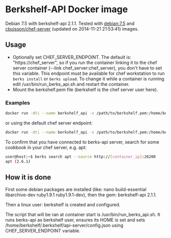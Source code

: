 # Berkshelf-API Docker image

Debian 7.5 with berkshelf-api 2.1.1. Tested with [debian:7.5](https://registry.hub.docker.com/u/library/debian/) and [cbuisson/chef-server](https://registry.hub.docker.com/u/cbuisson/chef-server/) (updated on 2014-11-21 21:53:41) images.

## Usage

* Optionally set CHEF_SERVER_ENDPOINT. The default is: "https://chef_server", so if you run the container linking it to the chef server container (--link chef_server:chef_server), you don't have to set this variable. This endpoint must be available for chef workstation to run `berks install` or `berks upload`. To change it while a container is running edit /usr/bin/run_berks_api.sh and restart the container.
* Mount the berkshelf.pem file (berkshelf is the chef server user here). 

### Examples
```bash
docker run -dti --name berkshelf_api -v /path/to/berkshelf.pem:/home/berkshelf/.chef/berkshelf.pem -e CHEF_SERVER_ENDPOINT=https://10.0.0.18:443 -p 26200:26200  berkshelf_api:0.0.2
```

or using the default chef server endpoint:
```bash
docker run -dti --name berkshelf_api -v /path/to/berkshelf.pem:/home/berkshelf/.chef/berkshelf.pem -p 26200:26200 --link chef_server:chef_server berkshelf_api
```

To confirm that you have connected to berks-api server, search for some cookbook in your chef server, e.g. apt:
```bash
user@host:~$ berks search apt --source http://[container_ip]:26200
apt (2.6.1)
```

## How it is done

First some debian packages are installed (like: nano build-essential libarchive-dev ruby1.9.1 ruby1.9.1-dev), then the gem: berkshelf-api 2.1.1.

Then a linux user: berkshelf is created and configured. 

The script that will be ran at container start is /usr/bin/run_berks_api.sh. It runs berks-api as berkshelf user, ensures its HOME is set and sets /home/berkshelf/.berkshelf/api-server/config.json using CHEF_SERVER_ENDPOINT variable. 